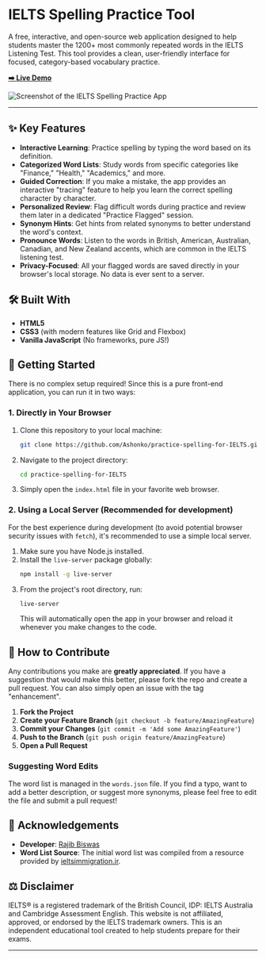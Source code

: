 # IELTS Spelling Practice Tool

A free, interactive, and open-source web application designed to help students master the 1200+ most commonly repeated words in the IELTS Listening Test. This tool provides a clean, user-friendly interface for focused, category-based vocabulary practice.

**[➡️ Live Demo](https://ashonko.github.io/practice-spelling-for-IELTS/)**

![Screenshot of the IELTS Spelling Practice App](https://ashonko.github.io/practice-spelling-for-IELTS/img/social-preview.png)

---

## ✨ Key Features

*   **Interactive Learning**: Practice spelling by typing the word based on its definition.
*   **Categorized Word Lists**: Study words from specific categories like "Finance," "Health," "Academics," and more.
*   **Guided Correction**: If you make a mistake, the app provides an interactive "tracing" feature to help you learn the correct spelling character by character.
*   **Personalized Review**: Flag difficult words during practice and review them later in a dedicated "Practice Flagged" session.
*   **Synonym Hints**: Get hints from related synonyms to better understand the word's context.
*   **Pronounce Words**: Listen to the words in British, American, Australian, Canadian, and New Zealand accents, which are common in the IELTS listening test.
*   **Privacy-Focused**: All your flagged words are saved directly in your browser's local storage. No data is ever sent to a server.

## 🛠️ Built With

*   **HTML5**
*   **CSS3** (with modern features like Grid and Flexbox)
*   **Vanilla JavaScript** (No frameworks, pure JS!)

## 🚀 Getting Started

There is no complex setup required! Since this is a pure front-end application, you can run it in two ways:

### 1. Directly in Your Browser

1.  Clone this repository to your local machine:
    ```bash
    git clone https://github.com/Ashonko/practice-spelling-for-IELTS.git
    ```
2.  Navigate to the project directory:
    ```bash
    cd practice-spelling-for-IELTS
    ```
3.  Simply open the `index.html` file in your favorite web browser.

### 2. Using a Local Server (Recommended for development)

For the best experience during development (to avoid potential browser security issues with `fetch`), it's recommended to use a simple local server.

1.  Make sure you have Node.js installed.
2.  Install the `live-server` package globally:
    ```bash
    npm install -g live-server
    ```
3.  From the project's root directory, run:
    ```bash
    live-server
    ```
    This will automatically open the app in your browser and reload it whenever you make changes to the code.

## 🤝 How to Contribute

Any contributions you make are **greatly appreciated**. If you have a suggestion that would make this better, please fork the repo and create a pull request. You can also simply open an issue with the tag "enhancement".

1.  **Fork the Project**
2.  **Create your Feature Branch** (`git checkout -b feature/AmazingFeature`)
3.  **Commit your Changes** (`git commit -m 'Add some AmazingFeature'`)
4.  **Push to the Branch** (`git push origin feature/AmazingFeature`)
5.  **Open a Pull Request**

### Suggesting Word Edits

The word list is managed in the `words.json` file. If you find a typo, want to add a better description, or suggest more synonyms, please feel free to edit the file and submit a pull request!

## 🙏 Acknowledgements

*   **Developer**: [Rajib Biswas](https://drrajibbiswas.com/)
*   **Word List Source**: The initial word list was compiled from a resource provided by [ieltsimmigration.ir](https://ieltsimmigration.ir/wp-content/uploads/2020/03/1200_most_commonly_repeated_words_in.pdf).

## ⚖️ Disclaimer

IELTS® is a registered trademark of the British Council, IDP: IELTS Australia and Cambridge Assessment English. This website is not affiliated, approved, or endorsed by the IELTS trademark owners. This is an independent educational tool created to help students prepare for their exams.

---